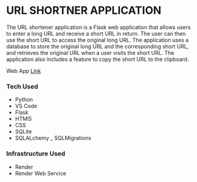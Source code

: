 # URL SHORTNER APPLICATION

The URL shortener application is a Flask web application that allows users to enter a long URL and receive a short URL in return. The user can then use the short URL to access the original long URL. The application uses a database to store the original long URL and the corresponding short URL, and retrieves the original URL when a user visits the short URL. The application also includes a feature to copy the short URL to the clipboard.

Web App [Link](https://url-shortener-wgfj.onrender.com/)


### Tech Used

- Python
- VS Code
- Flask
- HTMl5
- CSS
- SQLite
- SQLALchemy
_ SQLMigrations

### Infrastructure  Used

- Render
- Render Web Service

